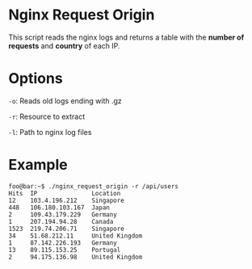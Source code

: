 # Nginx Request Origin
This script reads the nginx logs and returns a table with the __number of requests__ and __country__ of each IP.

# Options
`-o`: Reads old logs ending with .gz

`-r`: Resource to extract

`-l`: Path to nginx log files

# Example
```console
foo@bar:~$ ./nginx_request_origin -r /api/users
Hits  IP               Location
12    103.4.196.212    Singapore
448   106.180.103.167  Japan
2     109.43.179.229   Germany
1     207.194.94.28    Canada
1523  219.74.206.71    Singapore
34    51.68.212.11     United Kingdom
1     87.142.226.193   Germany
13    89.115.153.25    Portugal
2     94.175.136.98    United Kingdom
```
